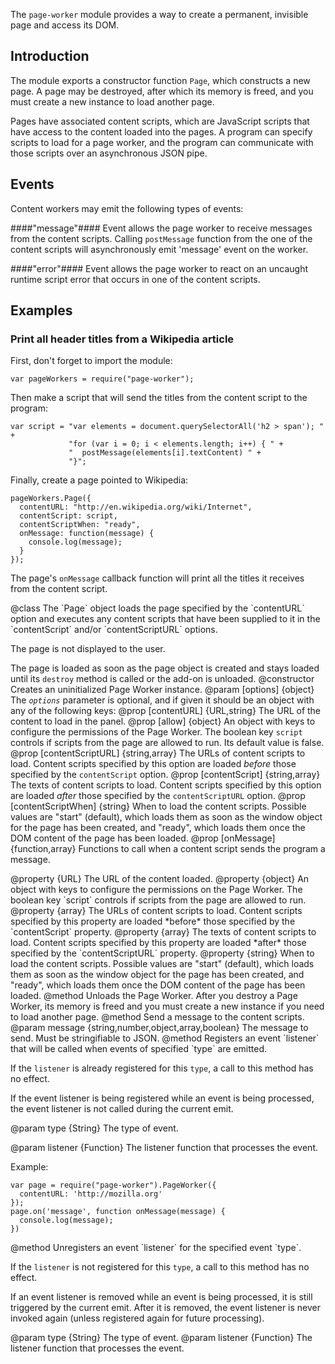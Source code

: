<!-- contributed by Felipe Gomes [felipc@gmail.com] -->

The `page-worker` module provides a way to create a permanent, invisible page
and access its DOM.

Introduction
------------

The module exports a constructor function `Page`, which constructs a new page.
A page may be destroyed, after which its memory is freed, and you must create a
new instance to load another page.

Pages have associated content scripts, which are JavaScript scripts that have
access to the content loaded into the pages.  A program can specify scripts
to load for a page worker, and the program can communicate with those scripts
over an asynchronous JSON pipe.

Events
------
Content workers may emit the following types of events:

####"message"####
Event allows the page worker to receive messages from the content scripts.
Calling `postMessage` function from the one of the content scripts will
asynchronously emit 'message' event on the worker.

####"error"####
Event allows the page worker to react on an uncaught runtime script error
that occurs in one of the content scripts.

Examples
--------

### Print all header titles from a Wikipedia article ###

First, don't forget to import the module:

    var pageWorkers = require("page-worker");

Then make a script that will send the titles from the content script
to the program:

    var script = "var elements = document.querySelectorAll('h2 > span'); " +
                 "for (var i = 0; i < elements.length; i++) { " +
                 "  postMessage(elements[i].textContent) " +
                 "}";

Finally, create a page pointed to Wikipedia:

    pageWorkers.Page({
      contentURL: "http://en.wikipedia.org/wiki/Internet",
      contentScript: script,
      contentScriptWhen: "ready",
      onMessage: function(message) {
        console.log(message);
      }
    });

The page's `onMessage` callback function will print all the titles it receives
from the content script.

<api name="Page">
@class
The `Page` object loads the page specified by the `contentURL` option and
executes any content scripts that have been supplied to it in the
`contentScript` and/or `contentScriptURL` options.

The page is not displayed to the user.

The page is loaded as soon as the page object is created and stays loaded until
its `destroy` method is called or the add-on is unloaded.
<api name="Page">
@constructor
  Creates an uninitialized Page Worker instance.
@param [options] {object}
  The *`options`* parameter is optional, and if given it should be an object
  with any of the following keys:
  @prop [contentURL] {URL,string}
    The URL of the content to load in the panel.
  @prop [allow] {object}
    An object with keys to configure the permissions of the Page Worker.
    The boolean key `script` controls if scripts from the page
    are allowed to run. Its default value is false.
  @prop [contentScriptURL] {string,array}
    The URLs of content scripts to load.  Content scripts specified by this
    option are loaded *before* those specified by the `contentScript` option.
  @prop [contentScript] {string,array}
    The texts of content scripts to load.  Content scripts specified by this
    option are loaded *after* those specified by the `contentScriptURL` option.
  @prop [contentScriptWhen] {string}
    When to load the content scripts.
    Possible values are "start" (default), which loads them as soon as
    the window object for the page has been created, and "ready", which loads
    them once the DOM content of the page has been loaded.
  @prop [onMessage] {function,array}
    Functions to call when a content script sends the program a message.
</api>

<api name="contentURL">
@property {URL}
The URL of the content loaded.
</api>

<api name="allow">
@property {object}
  An object with keys to configure the permissions on the Page Worker.
  The boolean key `script` controls if scripts from the page
  are allowed to run.
</api>

<api name="contentScriptURL">
@property {array}
The URLs of content scripts to load.  Content scripts specified by this property
are loaded *before* those specified by the `contentScript` property.
</api>

<api name="contentScript">
@property {array}
The texts of content scripts to load.  Content scripts specified by this
property are loaded *after* those specified by the `contentScriptURL` property.
</api>

<api name="contentScriptWhen">
@property {string}
When to load the content scripts.
Possible values are "start" (default), which loads them as soon as
the window object for the page has been created, and "ready", which loads
them once the DOM content of the page has been loaded.
</api>

<api name="destroy">
@method
Unloads the Page Worker. After you destroy a Page Worker, its memory is freed
and you must create a new instance if you need to load another page.
</api>

<api name="postMessage">
@method
Send a message to the content scripts.
@param message {string,number,object,array,boolean}
The message to send.  Must be stringifiable to JSON.
</api>

<api name="on">
@method
Registers an event `listener` that will be called when events of
specified `type` are emitted.

If the `listener` is already registered for this `type`, a call to this
method has no effect.

If the event listener is being registered while an event is being processed,
the event listener is not called during the current emit.

@param type {String}
  The type of event.

@param listener {Function}
  The listener function that processes the event.
</api>

Example:

    var page = require("page-worker").PageWorker({
      contentURL: 'http://mozilla.org'
    });
    page.on('message', function onMessage(message) {
      console.log(message);
    })

<api name="removeListener">
@method
Unregisters an event `listener` for the specified event `type`.

If the `listener` is not registered for this `type`, a call to this
method has no effect.

If an event listener is removed while an event is being processed, it is
still triggered by the current emit. After it is removed, the event listener
is never invoked again (unless registered again for future processing).

@param type {String}
  The type of event.
@param listener {Function}
  The listener function that processes the event.
</api>
</api>
